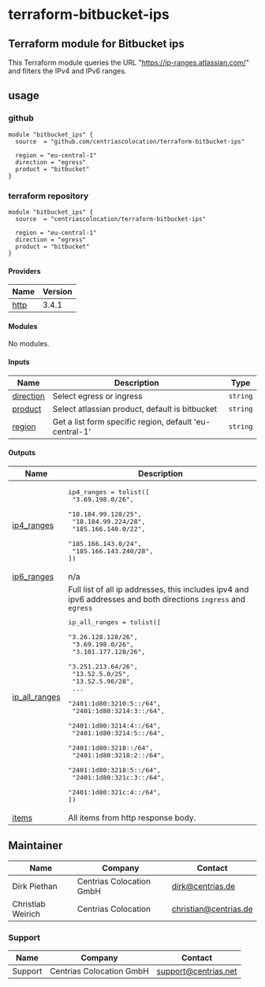 # terraform-bitbucket-ips

<!-- BEGIN_TF_DOCS -->
## Terraform module for Bitbucket ips

This Terraform module queries the URL "https://ip-ranges.atlassian.com/" and filters the IPv4 and IPv6 ranges.

## usage

### github

```
module "bitbucket_ips" {
  source  = "github.com/centriascolocation/terraform-bitbucket-ips"

  region = "eu-central-1"
  direction = "egress"
  product = "bitbucket"
}
```
### terraform repository

```
module "bitbucket_ips" {
  source  = "centriascolocation/terraform-bitbucket-ips"

  region = "eu-central-1"
  direction = "egress"
  product = "bitbucket"
}
```

#### Providers

| Name | Version |
|------|---------|
| <a name="provider_http"></a> [http](#provider_http) | 3.4.1 |

#### Modules

No modules.

#### Inputs

| Name | Description | Type |
|------|-------------|------|
| <a name="input_direction"></a> [direction](#input_direction) | Select egress or ingress | `string` |
| <a name="input_product"></a> [product](#input_product) | Select atlassian product, default is bitbucket | `string` |
| <a name="input_region"></a> [region](#input_region) | Get a list form specific region, default 'eu-central-1' | `string` |

#### Outputs

| Name | Description |
|------|-------------|
| <a name="output_ip4_ranges"></a> [ip4_ranges](#output_ip4_ranges) | <pre>ip4_ranges = tolist([<br>  "3.69.198.0/26",<br>  "18.184.99.128/25",<br>  "18.184.99.224/28",<br>  "185.166.140.0/22",<br>  "185.166.143.0/24",<br>  "185.166.143.240/28",<br>])</pre> |
| <a name="output_ip6_ranges"></a> [ip6_ranges](#output_ip6_ranges) | n/a |
| <a name="output_ip_all_ranges"></a> [ip_all_ranges](#output_ip_all_ranges) | Full list of all ip addresses, this includes ipv4 and ipv6 addresses and both directions `ingress` and `egress`<pre>ip_all_ranges = tolist([<br>  "3.26.128.128/26",<br>  "3.69.198.0/26",<br>  "3.101.177.128/26",<br>  "3.251.213.64/26",<br>  "13.52.5.0/25",<br>  "13.52.5.96/28",<br>  ...<br>  "2401:1d80:3210:5::/64",<br>  "2401:1d80:3214:3::/64",<br>  "2401:1d80:3214:4::/64",<br>  "2401:1d80:3214:5::/64",<br>  "2401:1d80:3218::/64",<br>  "2401:1d80:3218:2::/64",<br>  "2401:1d80:3218:5::/64",<br>  "2401:1d80:321c:3::/64",<br>  "2401:1d80:321c:4::/64",<br>])</pre> |
| <a name="output_items"></a> [items](#output_items) | All items from http response body. |

## Maintainer

| Name | Company | Contact            |
|------|---------|--------------------|
| Dirk Piethan | Centrias Colocation GmbH | dirk@centrias.de   |
| Christiab Weirich | Centrias Colocation | christian@centrias.de |

### Support

| Name    | Company | Contact            |
|---------|---------|--------------------|
| Support | Centrias Colocation GmbH | support@centrias.net   |
<!-- END_TF_DOCS -->

